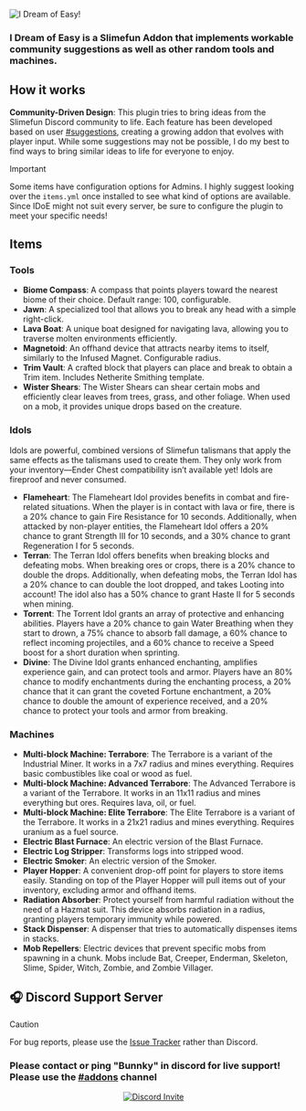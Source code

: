 ![I Dream of Easy!](https://github.com/user-attachments/assets/4024f9ee-71d1-4506-b215-33ddd656509c)

### I Dream of Easy is a Slimefun Addon that implements workable community suggestions as well as other random tools and machines.

## How it works
**Community-Driven Design**: This plugin tries to bring ideas from the Slimefun Discord community to life. Each feature has been developed based on user [#suggestions](https://discord.com/channels/565557184348422174/693130800853418055), creating a growing addon that evolves with player input. While some suggestions may not be possible, I do my best to find ways to bring similar ideas to life for everyone to enjoy.

>[!IMPORTANT]
> Some items have configuration options for Admins. I highly suggest looking over the `items.yml` once installed to see what kind of options are available. Since IDoE might not suit every server, be sure to configure the plugin to meet your specific needs!

## Items
### Tools
- **Biome Compass**: A compass that points players toward the nearest biome of their choice. Default range: 100, configurable.
- **Jawn**: A specialized tool that allows you to break any head with a simple right-click.
- **Lava Boat**: A unique boat designed for navigating lava, allowing you to traverse molten environments efficiently.
- **Magnetoid**: An offhand device that attracts nearby items to itself, similarly to the Infused Magnet. Configurable radius.
- **Trim Vault**: A crafted block that players can place and break to obtain a Trim item. Includes Netherite Smithing template.
- **Wister Shears**: The Wister Shears can shear certain mobs and efficiently clear leaves from trees, grass, and other foliage. When used on a mob, it provides unique drops based on the creature.
### Idols
Idols are powerful, combined versions of Slimefun talismans that apply the same effects as the talismans used to create them. They only work from your inventory—Ender Chest compatibility isn’t available yet! Idols are fireproof and never consumed.
- **Flameheart**: The Flameheart Idol provides benefits in combat and fire-related situations. When the player is in contact with lava or fire, there is a 20% chance to gain Fire Resistance for 10 seconds. Additionally, when attacked by non-player entities, the Flameheart Idol offers a 20% chance to grant Strength III for 10 seconds, and a 30% chance to grant Regeneration I for 5 seconds.
- **Terran**: The Terran Idol offers benefits when breaking blocks and defeating mobs. When breaking ores or crops, there is a 20% chance to double the drops. Additionally, when defeating mobs, the Terran Idol has a 20% chance to can double the loot dropped, and takes Looting into account! The idol also has a 50% chance to grant Haste II for 5 seconds when mining.
- **Torrent**: The Torrent Idol grants an array of protective and enhancing abilities. Players have a 20% chance to gain Water Breathing when they start to drown, a 75% chance to absorb fall damage, a 60% chance to reflect incoming projectiles, and a 60% chance to receive a Speed boost for a short duration when sprinting.
- **Divine**: The Divine Idol grants enhanced enchanting, amplifies experience gain, and can protect tools and armor. Players have an 80% chance to modify enchantments during the enchanting process, a 20% chance that it can grant the coveted Fortune enchantment, a 20% chance to double the amount of experience received, and a 20% chance to protect your tools and armor from breaking.
### Machines
- **Multi-block Machine: Terrabore**: The Terrabore is a variant of the Industrial Miner. It works in a 7x7 radius and mines everything. Requires basic combustibles like coal or wood as fuel.
- **Multi-block Machine: Advanced Terrabore**: The Advanced Terrabore is a variant of the Terrabore. It works in an 11x11 radius and mines everything but ores. Requires lava, oil, or fuel.
- **Multi-block Machine: Elite Terrabore**: The Elite Terrabore is a variant of the Terrabore. It works in a 21x21 radius and mines everything. Requires uranium as a fuel source.
- **Electric Blast Furnace**: An electric version of the Blast Furnace.
- **Electric Log Stripper**: Transforms logs into stripped wood.
- **Electric Smoker**: An electric version of the Smoker.
- **Player Hopper**: A convenient drop-off point for players to store items easily. Standing on top of the Player Hopper will pull items out of your inventory, excluding armor and offhand items.
- **Radiation Absorber**: Protect yourself from harmful radiation without the need of a Hazmat suit. This device absorbs radiation in a radius, granting players temporary immunity while powered.
- **Stack Dispenser**: A dispenser that tries to automatically dispenses items in stacks.
- **Mob Repellers**: Electric devices that prevent specific mobs from spawning in a chunk. Mobs include Bat, Creeper, Enderman, Skeleton, Slime, Spider, Witch, Zombie, and Zombie Villager.


## :headphones: Discord Support Server
> [!CAUTION]
> For bug reports, please use the [Issue Tracker](https://github.com/Bunnky/IDreamOfEasy/issues) rather than Discord.
>
> ### **Please contact or ping "Bunnky" in discord for live support! Please use the [#addons](https://discord.com/channels/565557184348422174/624966637816381440) channel**

<p align="center">
  <a href="https://discord.gg/slimefun">
    <img src="https://discordapp.com/api/guilds/565557184348422174/widget.png?style=banner3" alt="Discord Invite"/>
  </a>
</p>
